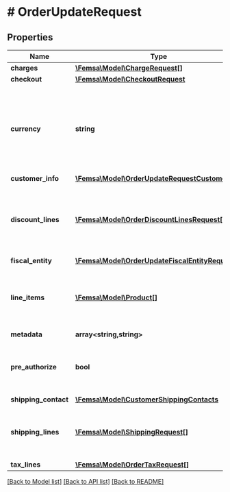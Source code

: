 # # OrderUpdateRequest

## Properties

Name | Type | Description | Notes
------------ | ------------- | ------------- | -------------
**charges** | [**\Femsa\Model\ChargeRequest[]**](ChargeRequest.md) |  | [optional]
**checkout** | [**\Femsa\Model\CheckoutRequest**](CheckoutRequest.md) |  | [optional]
**currency** | **string** | Currency with which the payment will be made. It uses the 3-letter code of the [International Standard ISO 4217.](https://es.wikipedia.org/wiki/ISO_4217) | [optional]
**customer_info** | [**\Femsa\Model\OrderUpdateRequestCustomerInfo**](OrderUpdateRequestCustomerInfo.md) |  | [optional]
**discount_lines** | [**\Femsa\Model\OrderDiscountLinesRequest[]**](OrderDiscountLinesRequest.md) | List of [discounts](https://developers.femsa.com/v2.1.0/reference/orderscreatediscountline) that are applied to the order. You must have at least one discount. | [optional]
**fiscal_entity** | [**\Femsa\Model\OrderUpdateFiscalEntityRequest**](OrderUpdateFiscalEntityRequest.md) |  | [optional]
**line_items** | [**\Femsa\Model\Product[]**](Product.md) | List of [products](https://developers.femsa.com/v2.1.0/reference/orderscreateproduct) that are sold in the order. You must have at least one product. | [optional]
**metadata** | **array<string,string>** |  | [optional]
**pre_authorize** | **bool** | Indicates whether the order charges must be preauthorized | [optional] [default to false]
**shipping_contact** | [**\Femsa\Model\CustomerShippingContacts**](CustomerShippingContacts.md) |  | [optional]
**shipping_lines** | [**\Femsa\Model\ShippingRequest[]**](ShippingRequest.md) | List of [shipping costs](https://developers.femsa.com/v2.1.0/reference/orderscreateshipping). If the online store offers digital products. | [optional]
**tax_lines** | [**\Femsa\Model\OrderTaxRequest[]**](OrderTaxRequest.md) |  | [optional]

[[Back to Model list]](../../README.md#models) [[Back to API list]](../../README.md#endpoints) [[Back to README]](../../README.md)

